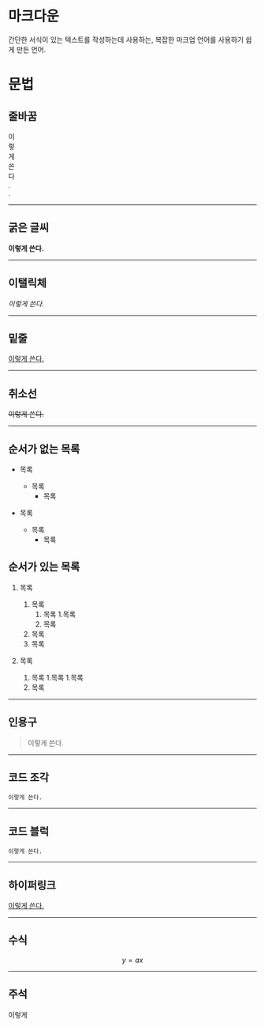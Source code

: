 # 마크다운

간단한 서식이 있는 텍스트를 작성하는데 사용하는, 복잡한 마크업 언어를 사용하기 쉽게 만든 언어.

# 문법

## 줄바꿈

이 \
렇 \
게 \
쓴 \
다 \
. \
.

---

## 굵은 글씨

**이렇게 쓴다.**

---

## 이탤릭체

*이렇게 쓴다.*

---

## 밑줄

<u>이렇게 쓴다.</u>

---

## 취소선

~~이렇게 쓴다.~~

---

## 순서가 없는 목록

- 목록
  - 목록
    - 목록

- 목록
    - 목록
        - 목록


## 순서가 있는 목록

1. 목록
   1. 목록
      1. 목록
         1.목록
      1. 목록
   1. 목록
   1. 목록


1. 목록
    1. 목록
        1.목록
        1.목록
    1. 목록

---

## 인용구

> 이렇게 쓴다.

---

## 코드 조각

`이렇게 쓴다.`

---

## 코드 블럭

```
이렇게 쓴다.
```

---

## 하이퍼링크

[이렇게 쓴다.](./markdown.md)

---

## 수식

$$
y = ax
$$

---

## 주석

이렇게<!--쓴다.-->